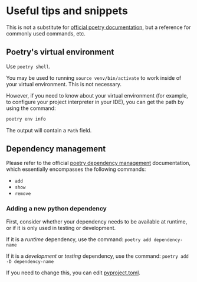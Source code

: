 # Useful tips and snippets

This is not a substitute for [official poetry documentation], but a reference for 
commonly used commands, etc.

## Poetry's virtual environment

Use `poetry shell`.

You may be used to running `source venv/bin/activate` to work inside of your virtual 
environment. This is not necessary. 

However, if you need to know about your virtual environment (for example, to 
configure your project interpreter in your IDE), you can get the path by using the 
command:

```bash
poetry env info
```

The output will contain a `Path` field.


## Dependency management

Please refer to the official [poetry dependency management] documentation, which 
essentially encompasses the following commands:
- `add`
- `show`
- `remove`

### Adding a new python dependency

First, consider whether your dependency needs to be available at runtime, or if it 
is only used in testing or development. 

If it is a _runtime_ dependency, use the command: `poetry add dependency-name`

If it is a _development_ or _testing_ dependency, use the 
command: `poetry add -D dependency-name`

If you need to change this, you can edit [pyproject.toml].


[official poetry documentation]: https://python-poetry.org/docs/
[poetry dependency management]: https://python-poetry.org/docs/cli/#add
[pyproject.toml]: http://github.com/UWIT-IAM/uw-husky-directory/tree/main/pyproject.toml
